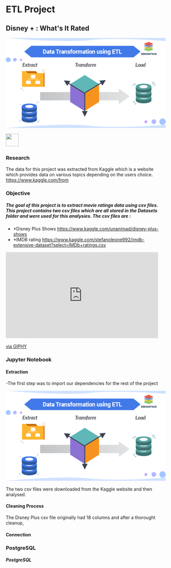 # ETL Project

## Disney + : What's It Rated

![alt text](https://github.com/travisstowell/ETLProject/blob/main/image/etl.png "etl")

<img src="https://media.giphy.com/media/vFKqnCdLPNOKc/giphy.gif" width="40" height="40" />


### Research 
The data for this project was extracted from Kaggle which is a website which provides data on various topics depending on the users choice. https://www.kaggle.com/from 

### Objective
##### The goal of this project is to extract movie ratings data using csv files. This project contains two csv files which are all stored in the Datasets folder and were used for this analysies. The csv files are :

* *Disney Plus Shows https://www.kaggle.com/unanimad/disney-plus-shows
* *IMDB rating https://www.kaggle.com/stefanoleone992/imdb-extensive-dataset?select=IMDb+ratings.csv

<iframe src="https://giphy.com/embed/T9KcDBkWHrWJLF2l5Q" width="480" height="270" frameBorder="0" class="giphy-embed" allowFullScreen></iframe><p><a href="https://giphy.com/gifs/disney-plus-T9KcDBkWHrWJLF2l5Q">via GIPHY</a></p>


### Jupyter Notebook

#### Extraction 
-The first step was to import our dependencies for the rest of the project 

![alt text](https://github.com/travisstowell/ETLProject/blob/main/image/etl.png "etl")


The two csv files were downloaded from the Kaggle website and then analysed. 

#### Cleaning Process
The Disney Plus csv file originally had 18 columns and after a thorought cleanup, 

#### Connection

### PostgreSQL
 

##### PostgreSQL
